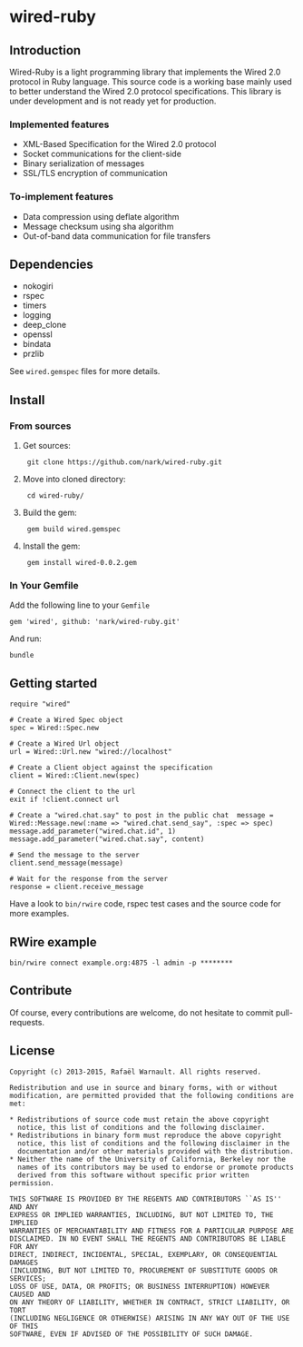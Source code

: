 # wired-ruby

## Introduction

Wired-Ruby is a light programming library that implements the Wired 2.0 protocol in Ruby language. This source code is a working base mainly used to better understand the Wired 2.0 protocol specifications. This library is under development and is not ready yet for production.

### Implemented features

* XML-Based Specification for the Wired 2.0 protocol
* Socket communications for the client-side
* Binary serialization of messages
* SSL/TLS encryption of communication

### To-implement features

* Data compression using deflate algorithm
* Message checksum using sha algorithm
* Out-of-band data communication for file transfers

## Dependencies

* nokogiri
* rspec
* timers
* logging
* deep_clone
* openssl
* bindata
* przlib

See `wired.gemspec` files for more details.

## Install

### From sources

1. Get sources:

		git clone https://github.com/nark/wired-ruby.git
	
2. Move into cloned directory:

		cd wired-ruby/
		
3. Build the gem:

		gem build wired.gemspec
		
4. Install the gem:

		gem install wired-0.0.2.gem

### In Your Gemfile

Add the following line to your `Gemfile`

	gem 'wired', github: 'nark/wired-ruby.git'

And run:

	bundle
		
## Getting started

	require "wired"

	# Create a Wired Spec object
	spec = Wired::Spec.new
	
	# Create a Wired Url object
	url = Wired::Url.new "wired://localhost"
	
	# Create a Client object against the specification
	client = Wired::Client.new(spec)
	
	# Connect the client to the url
	exit if !client.connect url
	
	# Create a "wired.chat.say" to post in the public chat	message = Wired::Message.new(:name => "wired.chat.send_say", :spec => spec)
    message.add_parameter("wired.chat.id", 1)
    message.add_parameter("wired.chat.say", content)
	
	# Send the message to the server
	client.send_message(message)
	
	# Wait for the response from the server
	response = client.receive_message

Have a look to `bin/rwire` code, rspec test cases and the source code for more examples.

## RWire example

	bin/rwire connect example.org:4875 -l admin -p ********

## Contribute

Of course, every contributions are welcome, do not hesitate to commit pull-requests.

## License
	
	Copyright (c) 2013-2015, Rafaël Warnault. All rights reserved.
	
	Redistribution and use in source and binary forms, with or without
	modification, are permitted provided that the following conditions are met:
	
	* Redistributions of source code must retain the above copyright
	  notice, this list of conditions and the following disclaimer.
	* Redistributions in binary form must reproduce the above copyright
	  notice, this list of conditions and the following disclaimer in the
	  documentation and/or other materials provided with the distribution.
	* Neither the name of the University of California, Berkeley nor the
	  names of its contributors may be used to endorse or promote products
	  derived from this software without specific prior written permission.
	
	THIS SOFTWARE IS PROVIDED BY THE REGENTS AND CONTRIBUTORS ``AS IS'' AND ANY
	EXPRESS OR IMPLIED WARRANTIES, INCLUDING, BUT NOT LIMITED TO, THE IMPLIED
	WARRANTIES OF MERCHANTABILITY AND FITNESS FOR A PARTICULAR PURPOSE ARE
	DISCLAIMED. IN NO EVENT SHALL THE REGENTS AND CONTRIBUTORS BE LIABLE FOR ANY
	DIRECT, INDIRECT, INCIDENTAL, SPECIAL, EXEMPLARY, OR CONSEQUENTIAL DAMAGES
	(INCLUDING, BUT NOT LIMITED TO, PROCUREMENT OF SUBSTITUTE GOODS OR SERVICES;
	LOSS OF USE, DATA, OR PROFITS; OR BUSINESS INTERRUPTION) HOWEVER CAUSED AND
	ON ANY THEORY OF LIABILITY, WHETHER IN CONTRACT, STRICT LIABILITY, OR TORT
	(INCLUDING NEGLIGENCE OR OTHERWISE) ARISING IN ANY WAY OUT OF THE USE OF THIS
	SOFTWARE, EVEN IF ADVISED OF THE POSSIBILITY OF SUCH DAMAGE.
